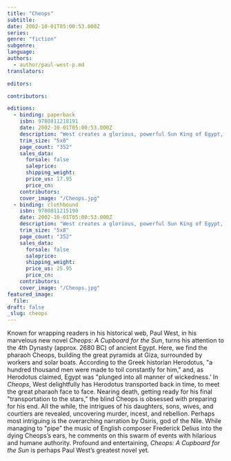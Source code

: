 ```yaml
---
title: "Cheops"
subtitle:
date: 2002-10-01T05:00:53.000Z
series:
genre: "fiction"
subgenre:
language:
authors:
  - author/paul-west-p.md
translators:

editors:

contributors:

editions:
  - binding: paperback
    isbn: 9780811218191
    date: 2002-10-01T05:00:53.000Z
    description: "West creates a glorious, powerful Sun King of Egypt, bent on a death worthy of his great pyramid at Giza. "
    trim_size: "5x8"
    page_count: "352"
    sales_data:
      forsale: false
      saleprice:
      shipping_weight:
      price_us: 17.95
      price_cn:
    contributors:
    cover_image: "/Cheops.jpg"
  - binding: clothbound
    isbn: 9780811215190
    date: 2002-10-01T05:00:53.000Z
    description: "West creates a glorious, powerful Sun King of Egypt, bent on a death worthy of his great pyramid at Giza. "
    trim_size: "5x8"
    page_count: "352"
    sales_data:
      forsale: false
      saleprice:
      shipping_weight:
      price_us: 25.95
      price_cn:
    contributors:
    cover_image: "/Cheops.jpg"
featured_image:
  file:
draft: false
_slug: cheops
---
```


Known for wrapping readers in his historical web, Paul West, in his marvelous new novel _Cheops: A Cupboard for the Sun_, turns his attention to the 4th Dynasty (approx. 2680 BC) of ancient Egypt. Here, we find the pharaoh Cheops, building the great pyramids at Giza, surrounded by workers and solar boats. According to the Greek historian Herodotus, "a hundred thousand men were made to toil constantly for him," and, as Herodotus claimed, Egypt was "plunged into all manner of wickedness.’ In _Cheops_, West delightfully has Herodotus transported back in time, to meet the great pharaoh face to face. Nearing death, getting ready for his final "transportation to the stars,” the blind Cheops is obsessed with preparing for his end. All the while, the intrigues of his daughters, sons, wives, and courtiers are revealed, uncovering murder, incest, and rebellion. Perhaps most intriguing is the overarching narration by Osiris, god of the Nile. While managing to "pipe” the music of English composer Frederick Delius into the dying Cheops’s ears, he comments on this swarm of events with hilarious and humane authority. Profound and entertaining, _Cheops: A Cupboard for the Sun_ is perhaps Paul West’s greatest novel yet.

